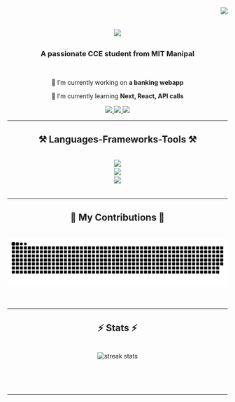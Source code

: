 <img align="right" src="https://visitor-badge.laobi.icu/badge?page_id=sahayvansh.sahayvansh" />

<h1 align="center">
    <img src="https://readme-typing-svg.herokuapp.com/?font=Righteous&size=35&center=true&vCenter=true&width=500&height=70&duration=2000&lines=hey!+👋;+I'm+Vansh+Sahay!;" />
</h1>

<h3 align="center">A passionate CCE student from MIT Manipal</h3>

<br/>

<div align="center">
 
 🔭 I’m currently working on **a banking webapp**
 
 🌱 I’m currently learning **Next, React, API calls**

 </div>
 
<div align="center"> 
  <a href="mailto:sahayvansh24@gmail.com">
    <img src="https://img.shields.io/badge/Gmail-333333?style=for-the-badge&logo=gmail&logoColor=red" />
  </a>
  <a href="www.linkedin.com/in/sahayvansh" target="_blank">
    <img src="https://img.shields.io/badge/LinkedIn-0077B5?style=for-the-badge&logo=linkedin&logoColor=white" target="_blank" />
  </a>
  <a href="https://www.instagram.com/sahayvansh/" target="_blank">
     <img src="https://img.shields.io/badge/IG-962fbf?style=for-the-badge&logo=instagram&logoColor=white" target="_blank" /> <!-- sqlite, safari, google-chrome are other good icon options -->
  </a>
</div>

 <hr/>

 <h2 align="center">⚒️ Languages-Frameworks-Tools ⚒️</h2>
<br/>
<div align="center">
    <img src="https://skillicons.dev/icons?i=react,html,css,vscode,github,tailwind,git" />
  <br>
    <img src="https://skillicons.dev/icons?i=python,javascript,typescript,cpp,c,java,nextjs,nodejs" />
  <br>
    <img src="https://skillicons.dev/icons?i=mysql,sqlite,postgres,firebase" />
  <br>
</div>

<br/>
<hr/>


<div align="center">
  <h2>🐍 My Contributions 🐍</h2>
  <br>
  <picture>
    <source media="(prefers-color-scheme: dark)" srcset="https://raw.githubusercontent.com/sahayvansh/sahayvansh/output/github-contribution-grid-snake-dark.svg" />
    <source media="(prefers-color-scheme: light)" srcset="https://raw.githubusercontent.com/sahayvansh/sahayvansh/output/github-contribution-grid-snake.svg" />
    <img alt="github-snake" src="https://raw.githubusercontent.com/sahayvansh/sahayvansh/output/github-contribution-grid-snake.svg" />
  </picture>
  <br/><br/><br/>
</div>
<hr/>



<h2 align="center">⚡ Stats ⚡</h2>
<br>
<div align=center>
  <img width=390 src="https://streak-stats.demolab.com/?user=sahayvansh&count_private=true&theme=react&border_radius=10" alt="streak stats"/>
     <br/>
  <br/>
<!--   <img width=325 align="center" src="[![Vansh's GitHub stats](https://github-readme-stats.vercel.app/api?username=sahayvansh)](https://github.com/anuraghazra/github-readme-stats)" alt="top langs" /> -->
</div>

<br/><br/>

<hr/>

<br/>


<br/>
